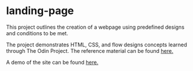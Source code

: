 # landing-page

This project outlines the creation of a webpage using predefined designs and conditions to be met. 

The project demonstrates HTML, CSS, and flow designs concepts learned through The Odin Project. The reference material can be found [here.](https://www.theodinproject.com/paths/foundations/courses/foundations/lessons/landing-page)

A demo of the site can be found [here.](https://thejulianflores.github.io/landing-page/)